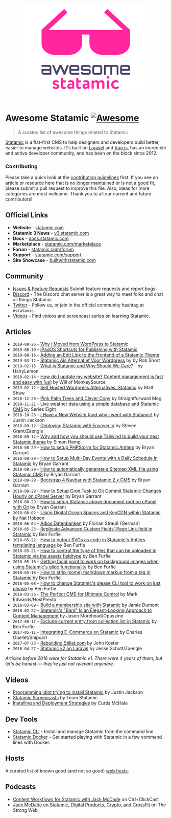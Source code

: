 <div align="center">
  <img width="400" src="statamic-awesome.svg" alt="Awesome Statamic">
  <br><br>
</div>

# Awesome Statamic [![Awesome](https://cdn.rawgit.com/sindresorhus/awesome/d7305f38d29fed78fa85652e3a63e154dd8e8829/media/badge.svg)](https://github.com/sindresorhus/awesome)

> A curated list of awesome things related to Statamic

[Statamic](https://statamic.com) is a flat-first CMS to help designers and developers build better, easier to manage websites. It's built on [Laravel](https://laravel.com) and [Vue.js](https://vuejs.org/), has an incredible and active developer community, and has been on the block since 2012.

### Contributing

Please take a quick look at the [contribution guidelines](CONTRIBUTING.md) first. If you see an article or resource here that is no longer maintained or is not a good fit, please submit a pull request to improve this file. Also, ideas for more categories are most welcome. Thank you to all our current and future contributors!

## Official Links

- **Website** - [statamic.com](https://statamic.com)
- **Statamic 3 News** - [v3.statamic.com](https://v3.statamic.com)
- **Docs** - [docs.statamic.com](https://docs.statamic.com)
- **Marketplace** - [statamic.com/marketplace](https://statamic.com/marketplace)
- **Forum** - [statamic.com/forum](https://statamic.com/forum)
- **Support** - [statamic.com/support](https://statamic.com/support)
- **Site Showcase** - [builtwithstatamic.com](https://builtwithstatamic.com)

## Community

- [Issues & Feature Requests](https://github.com/statamic/v2-hub) Submit feature requests and report bugs.
- [Discord](https://statamic.com/discord) - The Discord chat server is a great way to meet folks and chat all things Statamic.
- [Twitter](https://twitter.com/statamic) - Follow us, or join in the official community hashtag at `#statamic`.
- [Videos](https://youtube.com/statamic) - Find videos and screencast series on learning Statamic.

## Articles

- `2019-08-26` - [Why I Moved from WordPress to Statamic](https://curtismchale.ca/2019/08/26/why-i-moved-from-wordpress-to-statamic)
- `2019-08-19` - [iPadOS Shortcuts for Publishing with Statamic](https://curtismchale.ca/2019/08/19/shortcuts-for-publishing-with-statamic)
- `2019-08-16` - [Adding an Edit Link to the Frontend of a Statamic Theme](https://curtismchale.ca/2019/08/16/add-edit-url-to-statamic-content)
- `2019-03-12` - [Statamic Als Alternatief Voor Wordpress](https://www.studio1902.nl/blog/statamic-als-alternatief-voor-wordpress/) by by Rob Short 
- `2019-02-15` - [What is Statamic and Why Should We Care?](https://www.hairylemon.co.nz/blog/what-is-statamic-and-why-should-we-care) - by HairyLemon
- `2019-02-14` - [How do I update my website? Content management is fast and easy with [us]](https://monkeysource.co.uk/blog/how-do-i-update-my-website-content-management-is-fast-and-easy-with-monkeysource) by Will of MonkeySource
- `2019-02-12` - [Self Hosted Wordpress Alternatives: Statamic](https://deliciousbrains.com/statamic-self-hosted-wordpress-alternatives-part-4/) by Matt Shaw
- `2018-12-20` - [Pink Palm Trees and Clever Copy](https://straightforword.co.uk/pink-palm-trees-and-clever-copy-from-statamic/) by Straightforward Meg
- `2018-11-21` - [Live weather data using a simple database and Statamic CMS](https://serieseight.com/journal/live-weather-data-using-a-simple-database-and-statamic-cms) by Series Eight
- `2018-10-26` - [I Have a New Website (and why I went with Statamic)](https://justinjackson.ca/new-website) by Justin Jackson
- `2018-09-12` - [Deploying Statamic with Envoyer.io](https://zaengle.com/blog/deploying-statamic-with-envoyer-io) by Steven Grant/Zaengle
- `2018-09-12` - [Why and how you should use Tailwind to build your next Statamic theme](https://medium.com/@simonhamp/why-and-how-you-should-use-tailwind-to-build-your-next-statamic-theme-dc19a3f28237) by Simon Hamp
- `2018-08-29` - [How to setup PHPStorm for Statamic Antlers](https://medium.com/@garrant/how-to-setup-phpstorm-for-statamic-antlers-4ae2d8bad6ac) by Bryan Garrant
- `2018-08-29` - [How to Setup Multi-Day Events with a Daily Schedule in Statamic](https://medium.com/@garrant/how-to-setup-multi-day-events-with-a-daily-schedule-in-statamic-5f589e0d121d) by Bryan Garrant
- `2018-08-29` - [How to automatically generate a Sitemap XML file using Statamic CMS](https://medium.com/@garrant/how-to-automatically-generate-a-sitemap-xml-file-using-statamic-cms-7161c357011) by Bryan Garrant
- `2018-08-29` - [Bootstrap 4 Navbar with Statamic 2.x CMS](https://medium.com/@garrant/bootstrap-4-navbar-with-statamic-2-x-cms-73ef2ee3e423) by Bryan Garrant
- `2018-08-29` - [How to Setup Cron Task to Git Commit Statamic Changes Hourly on cPanel Server](https://medium.com/@garrant/how-to-setup-cron-task-to-git-commit-statamic-changes-hourly-on-cpanel-server-c4213892f6d2) by Bryan Garrant
- `2018-08-29` - [How to setup Statamic above document root on cPanel with Git](https://medium.com/@garrant/how-to-setup-statamic-above-document-root-on-cpanel-with-git-8c7cef054611) by Bryan Garrant
- `2018-08-02` - [Using Digital Ocean Spaces and KeyCDN within Statamic](https://medium.com/@ckdnat/using-digital-ocean-spaces-and-keycdn-within-statamic-d5e58bb7eb3c) by Nat Hobson
- `2018-06-04` - [Adios Datenbanken](https://orlyapps.de/blog/web/statamic-als-content-management-system-adios-datenbanken) by Florian Strauß (German)
- `2018-05-23` - [Replicate Advanced Custom Fields' Page Link field in Statamic](https://www.benfurfie.co.uk/blog/replicate-acfs-page-link-field-in-statamic) by Ben Furfie
- `2018-05-22` - [How to output SVGs as code in Statamic's Antlers templating language](https://www.benfurfie.co.uk/blog/how-to-output-svgs-as-code-in-statamics-antlers-templating-language) by Ben Furfie
- `2018-05-21` - [How to control the type of files that can be uploaded in Statamic via the assets fieldtype](https://www.benfurfie.co.uk/blog/how-to-control-the-type-of-files-that-can-be-uploaded-in-statamic-via-the-assets-fieldtype) by Ben Furfie
- `2018-05-18` - [Getting focal point to work on background images when using Statamic's glide functionality](https://www.benfurfie.co.uk/blog/getting-focal-point-to-work-on-background-images-when-using-statamics-glide-functionality) by Ben Furfie
- `2018-05-18` - [How to strip (some) markdown markup from a tag in Statamic](https://www.benfurfie.co.uk/blog/how-to-strip-markdown-markup-from-tag-in-statamic) by Ben Furfie
- `2018-05-08` - [How to change Statamic's please CLI tool to work on just please](https://www.benfurfie.co.uk/blog/how-to-change-statamics-please-cli-tool-to-work-on-just-please) by Ben Furfie
- `2018-03-26` - [The Perfect CMS for Ultimate Control](https://hostpresto.com/blog/statamic-the-perfect-cms-for-ultimate-control/) by Mark Edwards/HostPresto
- `2018-03-09` - [Build a membership site with Statamic](https://www.jamiedumont.co.uk/blog/statamic-membership-site) by Jamie Dumont
- `2018-02-22` - [Statamic's "Bard" Is an Elegant-Looking Approach to Content Management](https://opuszine.us/posts/statamic-bard-elegant-looking-approach-content-management) by Jason Morehead/Opuszine
- `2017-08-17` - [Exclude current entry from collection list in Statamic](https://www.benfurfie.co.uk/blog/exclude-current-entry-from-collection-list-in-statamic) by Ben Furfie
- `2017-05-11` - [Integrating E-Commerce on Statamic](https://snipcart.com/blog/integrating-e-commerce-on-statamic-flat-file-cms) by Charles Ouellet/Snipcart
- `2017-07-23` - [Rebuilding Stillat.com](https://stillat.com/blog/2017/07/23/rebuilding-stillat) by John Koster
- `2016-04-27` - [Statamic v2 on Laravel](https://zaengle.com/blog/statamic-v2-on-laravel) by Jesse Schutt/Zaengle

_Articles before 2016 were for Statamic v1. There were 4 years of them, but let's be honest &mdash; they're just not relevant anymore._

## Videos
- [Programming idiot trying to install Statamic](https://www.youtube.com/watch?v=U4Lt4imMNsM) by Justin Jackson
- [Statamic Screencasts](https://youtube.com/statamic) by Team Statamic
- [Installing and Deployment Strategies](https://curtismchale.ca/2019/06/18/getting-started-with-statamic-installing-and-deployment-strategies/) by Curtis McHale

## Dev Tools

- [Statamic CLI](https://github.com/statamic/cli) - Install and manage Statamic from the command line
- [Statamic Docker](https://github.com/danielgormly/statamic-nginx-docker) - Get started playing with Statamic in a few command lines with Docker.

## Hosts

A curated list of known good (and not so good) [web hosts](https://github.com/statamic/hosts).

## Podcasts

- [Content Workflows for Statamic with Jack McDade](https://ctrlclickcast.com/episodes/content-workflows-for-statamic) on Ctrl+ClickCast
- [Jack McDade on Statamic, Digital Products, Crypto, and CrossFit](http://thestrongweb.com/jack-mcdade) on The Strong Web
